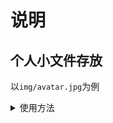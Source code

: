 # 说明
## 个人小文件存放
以`img/avatar.jpg`为例  
<details>
<summary>使用方法</summary>
  
- github
  ```
  https://cdn.jsdelivr.net/gh/wsj0051/files@main/img/avatar.jpg
  https://jsd.cdn.zzko.cn/gh/wsj0051/files@main/img/avatar.jpeg
  ```
- gitee
  ```
  https://gitee.com/wsj0051/files/raw/main/img/avatar.jpg
  ```
</details>
